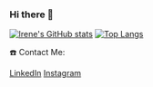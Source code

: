 ### Hi there 👋


[![Irene's GitHub stats](https://github-readme-stats.vercel.app/api?username=irenelopez30&count_private=true&show_icons=true&theme=radical)](https://github.com/anuraghazra/github-readme-stats)
[![Top Langs](https://github-readme-stats.vercel.app/api/top-langs/?username=irenelopez30&layout=compact&langs_count=10)](https://github.com/anuraghazra/github-readme-stats)

☎️ Contact Me:

[LinkedIn](https://www.linkedin.com/in/irene-l%C3%B3pez-8b9992252/)
[Instagram](https://www.instagram.com/irene_lopez_30)
